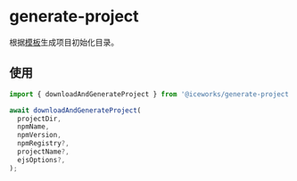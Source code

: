 # generate-project

根据[模板](https://github.com/ice-lab/react-materials/tree/master/scaffolds)生成项目初始化目录。

## 使用

```js
import { downloadAndGenerateProject } from '@iceworks/generate-project';

await downloadAndGenerateProject(
  projectDir,
  npmName,
  npmVersion,
  npmRegistry?,
  projectName?,
  ejsOptions?,
);
```